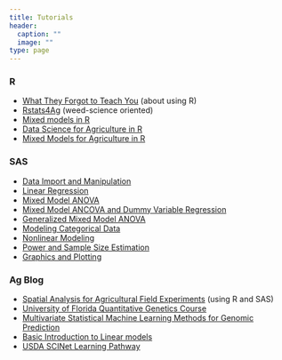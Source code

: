 ```yaml
---
title: Tutorials
header:
  caption: ""
  image: ""
type: page
---
```


### R

-   [What They Forgot to Teach You](https://imci-idaho.github.io/2022-03-01-WhatTheyForgot/) (about using R)
-   [Rstats4Ag](https://rstats4ag.org/) (weed-science oriented)
-   [Mixed models in R](https://m-clark.github.io/mixed-models-with-R/)
-   [Data Science for Agriculture in R](https://schmidtpaul.github.io/DSFAIR/)
-   [Mixed Models for Agriculture in R](https://schmidtpaul.github.io/MMFAIR/)

### SAS

-   <a href="../tutorials/sas-data-step.html" target="_blank">Data Import and Manipulation</a>
-   <a href="../tutorials/sas-proc-reg.html" target="_blank">Linear Regression</a>
-   <a href="../tutorials/sas-proc-mixed.html" target="_blank">Mixed Model ANOVA</a>
-   <a href="../tutorials/sas-ANCOVA.html" target="_blank">Mixed Model ANCOVA and Dummy Variable Regression</a>
-   <a href="../tutorials/sas-proc-glimmix.html" target="_blank">Generalized Mixed Model ANOVA</a>
-   <a href="../tutorials/sas-categorical.html" target="_blank">Modeling Categorical Data</a>
-   <a href="../tutorials/sas-nonlinear.html" target="_blank">Nonlinear Modeling</a>
-   <a href="../tutorials/sas-power.html" target="_blank">Power and Sample Size Estimation</a>
-   <a href="../tutorials/sas-graphics.html" target="_blank">Graphics and Plotting</a>

### Ag Blog

-   [Spatial Analysis for Agricultural Field Experiments](https://idahoagstats.github.io/guide-to-field-trial-spatial-analysis/) (using R and SAS)
-   [University of Florida Quantitative Genetics Course](https://lfelipe-ferrao.github.io/class/quantGenetic/)
-   [Multivariate Statistical Machine Learning Methods for Genomic Prediction](https://link.springer.com/content/pdf/10.1007%2F978-3-030-89010-0.pdf)
-   [Basic Introduction to Linear models](https://lindeloev.github.io/tests-as-linear/#1_the_simplicity_underlying_common_tests)
-   [USDA SCINet Learning Pathway](https://scinet.usda.gov/training/learningpath)



